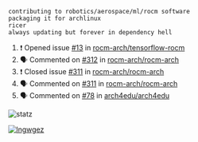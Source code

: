 ```
contributing to robotics/aerospace/ml/rocm software
packaging it for archlinux
ricer
always updating but forever in dependency hell
```

<!--START_SECTION:activity-->
1. ❗️ Opened issue [#13](https://github.com//rocm-arch/tensorflow-rocm/issues/13) in [rocm-arch/tensorflow-rocm](https://github.com//rocm-arch/tensorflow-rocm)
2. 🗣 Commented on [#312](https://github.com//rocm-arch/rocm-arch/issues/312) in [rocm-arch/rocm-arch](https://github.com//rocm-arch/rocm-arch)
3. ❗️ Closed issue [#311](https://github.com//rocm-arch/rocm-arch/issues/311) in [rocm-arch/rocm-arch](https://github.com//rocm-arch/rocm-arch)
4. 🗣 Commented on [#311](https://github.com//rocm-arch/rocm-arch/issues/311) in [rocm-arch/rocm-arch](https://github.com//rocm-arch/rocm-arch)
5. 🗣 Commented on [#78](https://github.com//arch4edu/arch4edu/issues/78) in [arch4edu/arch4edu](https://github.com//arch4edu/arch4edu)
<!--END_SECTION:activity-->


![statz](https://github-readme-stats.vercel.app/api?username=acxz&include_all_commits=true&show_icons=true)

[![lngwgez](https://github-readme-stats.vercel.app/api/top-langs/?username=acxz&layout=compact)](https://github.com/acxz/github-readme-stats)


<!--
**acxz/acxz** is a ✨ _special_ ✨ repository because its `README.md` (this file) appears on your GitHub profile.

Here are some ideas to get you started:

- 🔭 I’m currently working on ...
- 🌱 I’m currently learning ...
- 👯 I’m looking to collaborate on ...
- 🤔 I’m looking for help with ...
- 💬 Ask me about ...
- 📫 How to reach me: ...
- 😄 Pronouns: ...
- ⚡ Fun fact: ...
-->
